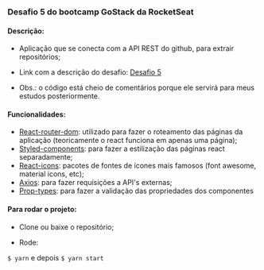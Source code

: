 ### Desafio 5 do bootcamp GoStack da RocketSeat

#### Descrição:

- Aplicação que se conecta com a API REST do github, para extrair repositórios;

- Link com a descrição do desafio: [Desafio 5](https://github.com/Rocketseat/bootcamp-gostack-desafio-05#-entrega)

- Obs.: o código está cheio de comentários porque ele servirá para meus estudos posteriormente.

#### Funcionalidades:

- [React-router-dom](https://www.npmjs.com/package/react-router-dom): utilizado para fazer o roteamento das páginas da aplicação (teoricamente o react funciona em apenas uma página);
- [Styled-components](https://styled-components.com/): para fazer a estilização das páginas react separadamente;
- [React-icons](https://www.npmjs.com/package/react-icons): pacotes de fontes de ícones mais famosos (font awesome, material icons, etc);
- [Axios](https://github.com/axios/axios): para fazer requisições a API's externas;
- [Prop-types](https://www.npmjs.com/package/prop-types): para fazer a validação das propriedades dos componentes

#### Para rodar o projeto:

- Clone ou baixe o repositório;

- Rode:

`$ yarn` e depois `$ yarn start`
